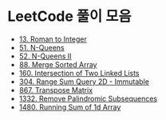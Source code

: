 # LeetCode 풀이 모음

- [13. Roman to Integer]()
- [51. N-Queens]()
- [52. N-Queens II]()
- [88. Merge Sorted Array]()
- [160. Intersection of Two Linked Lists]()
- [304. Range Sum Query 2D - Immutable]()
- [867. Transpose Matrix]()
- [1332. Remove Palindromic Subsequences]()
- [1480. Running Sum of 1d Array]()
